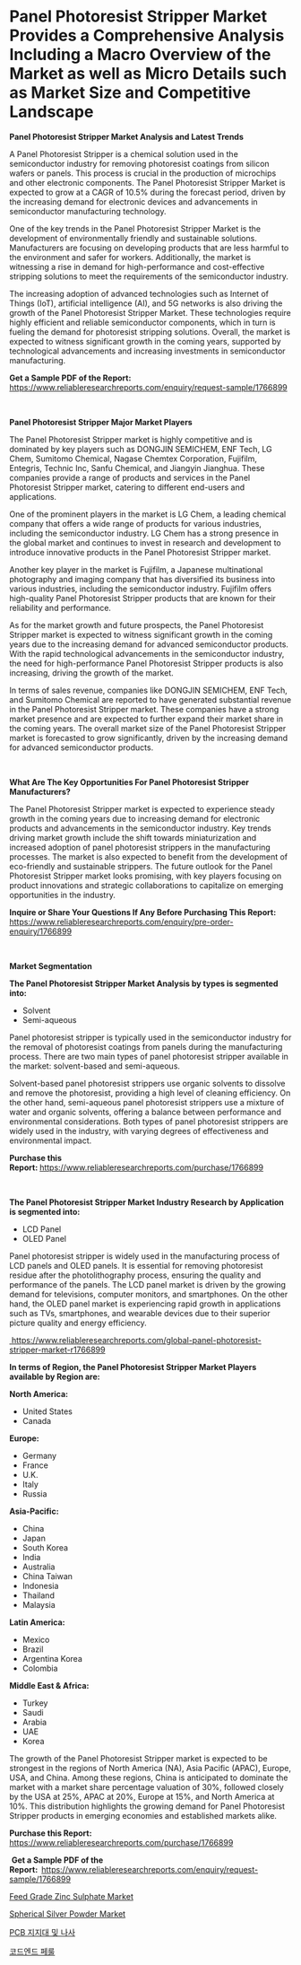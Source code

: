<p><h1>Panel Photoresist Stripper Market Provides a Comprehensive Analysis Including a Macro Overview of the Market as well as Micro Details such as Market Size and Competitive Landscape</h1></p><p><strong>Panel Photoresist Stripper Market Analysis and Latest Trends</strong></p>
<p><p>A Panel Photoresist Stripper is a chemical solution used in the semiconductor industry for removing photoresist coatings from silicon wafers or panels. This process is crucial in the production of microchips and other electronic components. The Panel Photoresist Stripper Market is expected to grow at a CAGR of 10.5% during the forecast period, driven by the increasing demand for electronic devices and advancements in semiconductor manufacturing technology.</p><p>One of the key trends in the Panel Photoresist Stripper Market is the development of environmentally friendly and sustainable solutions. Manufacturers are focusing on developing products that are less harmful to the environment and safer for workers. Additionally, the market is witnessing a rise in demand for high-performance and cost-effective stripping solutions to meet the requirements of the semiconductor industry.</p><p>The increasing adoption of advanced technologies such as Internet of Things (IoT), artificial intelligence (AI), and 5G networks is also driving the growth of the Panel Photoresist Stripper Market. These technologies require highly efficient and reliable semiconductor components, which in turn is fueling the demand for photoresist stripping solutions. Overall, the market is expected to witness significant growth in the coming years, supported by technological advancements and increasing investments in semiconductor manufacturing.</p></p>
<p><strong>Get a Sample PDF of the Report:&nbsp;</strong> <a href="https://www.reliableresearchreports.com/enquiry/request-sample/1766899">https://www.reliableresearchreports.com/enquiry/request-sample/1766899</a></p>
<p>&nbsp;</p>
<p><strong>Panel Photoresist Stripper Major Market Players</strong></p>
<p><p>The Panel Photoresist Stripper market is highly competitive and is dominated by key players such as DONGJIN SEMICHEM, ENF Tech, LG Chem, Sumitomo Chemical, Nagase Chemtex Corporation, Fujifilm, Entegris, Technic Inc, Sanfu Chemical, and Jiangyin Jianghua. These companies provide a range of products and services in the Panel Photoresist Stripper market, catering to different end-users and applications.</p><p>One of the prominent players in the market is LG Chem, a leading chemical company that offers a wide range of products for various industries, including the semiconductor industry. LG Chem has a strong presence in the global market and continues to invest in research and development to introduce innovative products in the Panel Photoresist Stripper market.</p><p>Another key player in the market is Fujifilm, a Japanese multinational photography and imaging company that has diversified its business into various industries, including the semiconductor industry. Fujifilm offers high-quality Panel Photoresist Stripper products that are known for their reliability and performance.</p><p>As for the market growth and future prospects, the Panel Photoresist Stripper market is expected to witness significant growth in the coming years due to the increasing demand for advanced semiconductor products. With the rapid technological advancements in the semiconductor industry, the need for high-performance Panel Photoresist Stripper products is also increasing, driving the growth of the market.</p><p>In terms of sales revenue, companies like DONGJIN SEMICHEM, ENF Tech, and Sumitomo Chemical are reported to have generated substantial revenue in the Panel Photoresist Stripper market. These companies have a strong market presence and are expected to further expand their market share in the coming years. The overall market size of the Panel Photoresist Stripper market is forecasted to grow significantly, driven by the increasing demand for advanced semiconductor products.</p></p>
<p>&nbsp;</p>
<p><strong>What Are The Key Opportunities For Panel Photoresist Stripper Manufacturers?</strong></p>
<p><p>The Panel Photoresist Stripper market is expected to experience steady growth in the coming years due to increasing demand for electronic products and advancements in the semiconductor industry. Key trends driving market growth include the shift towards miniaturization and increased adoption of panel photoresist strippers in the manufacturing processes. The market is also expected to benefit from the development of eco-friendly and sustainable strippers. The future outlook for the Panel Photoresist Stripper market looks promising, with key players focusing on product innovations and strategic collaborations to capitalize on emerging opportunities in the industry.</p></p>
<p><strong>Inquire or Share Your Questions If Any Before Purchasing This Report:</strong> <a href="https://www.reliableresearchreports.com/enquiry/pre-order-enquiry/1766899">https://www.reliableresearchreports.com/enquiry/pre-order-enquiry/1766899</a></p>
<p>&nbsp;</p>
<p><strong>Market Segmentation</strong></p>
<p><strong>The Panel Photoresist Stripper Market Analysis by types is segmented into:</strong></p>
<p><ul><li>Solvent</li><li>Semi-aqueous</li></ul></p>
<p><p>Panel photoresist stripper is typically used in the semiconductor industry for the removal of photoresist coatings from panels during the manufacturing process. There are two main types of panel photoresist stripper available in the market: solvent-based and semi-aqueous. </p><p>Solvent-based panel photoresist strippers use organic solvents to dissolve and remove the photoresist, providing a high level of cleaning efficiency. On the other hand, semi-aqueous panel photoresist strippers use a mixture of water and organic solvents, offering a balance between performance and environmental considerations. Both types of panel photoresist strippers are widely used in the industry, with varying degrees of effectiveness and environmental impact.</p></p>
<p><strong>Purchase this Report:&nbsp;</strong><a href="https://www.reliableresearchreports.com/purchase/1766899">https://www.reliableresearchreports.com/purchase/1766899</a></p>
<p>&nbsp;</p>
<p><strong>The Panel Photoresist Stripper Market Industry Research by Application is segmented into:</strong></p>
<p><ul><li>LCD Panel</li><li>OLED Panel</li></ul></p>
<p><p>Panel photoresist stripper is widely used in the manufacturing process of LCD panels and OLED panels. It is essential for removing photoresist residue after the photolithography process, ensuring the quality and performance of the panels. The LCD panel market is driven by the growing demand for televisions, computer monitors, and smartphones. On the other hand, the OLED panel market is experiencing rapid growth in applications such as TVs, smartphones, and wearable devices due to their superior picture quality and energy efficiency.</p></p>
<p><a href="https://www.reliableresearchreports.com/global-panel-photoresist-stripper-market-r1766899">&nbsp;https://www.reliableresearchreports.com/global-panel-photoresist-stripper-market-r1766899</a></p>
<p><strong>In terms of Region, the Panel Photoresist Stripper Market Players available by Region are:</strong></p>
<p>
    <p> <strong> North America: </strong>
        <ul>
            <li>United States</li>
            <li>Canada</li>
        </ul>
        </p> 
    <p> <strong> Europe: </strong>
        <ul>
            <li>Germany</li>
            <li>France</li>
            <li>U.K.</li>
            <li>Italy</li>
            <li>Russia</li>
        </ul>
        </p> 
    <p> <strong> Asia-Pacific: </strong>
        <ul>
            <li>China</li>
            <li>Japan</li>
            <li>South Korea</li>
            <li>India</li>
            <li>Australia</li>
            <li>China Taiwan</li>
            <li>Indonesia</li>
            <li>Thailand</li>
            <li>Malaysia</li>
        </ul>
        </p> 
    <p> <strong> Latin America: </strong>
        <ul>
            <li>Mexico</li>
            <li>Brazil</li>
            <li>Argentina Korea</li>
            <li>Colombia</li>
        </ul>
        </p> 
    <p> <strong> Middle East & Africa: </strong>
        <ul>
            <li>Turkey</li>
            <li>Saudi</li>
            <li>Arabia</li>
            <li>UAE</li>
            <li>Korea</li>
        </ul>
    </p>
    </p>
<p><p>The growth of the Panel Photoresist Stripper market is expected to be strongest in the regions of North America (NA), Asia Pacific (APAC), Europe, USA, and China. Among these regions, China is anticipated to dominate the market with a market share percentage valuation of 30%, followed closely by the USA at 25%, APAC at 20%, Europe at 15%, and North America at 10%. This distribution highlights the growing demand for Panel Photoresist Stripper products in emerging economies and established markets alike.</p></p>
<p><strong>Purchase this Report: </strong><a href="https://www.reliableresearchreports.com/purchase/1766899">https://www.reliableresearchreports.com/purchase/1766899</a></p>
<p>&nbsp;<strong>Get a Sample PDF of the Report:&nbsp;&nbsp;</strong><a href="https://www.reliableresearchreports.com/enquiry/request-sample/1766899">https://www.reliableresearchreports.com/enquiry/request-sample/1766899</a></p>
<p><strong></strong></p>
<p><p><a href="https://github.com/Chiragrp22/Market-Research-Report-List-5/blob/main/feed-grade-zinc-sulphate-market.md">Feed Grade Zinc Sulphate Market</a></p><p><a href="https://github.com/nandosuryapratama/Market-Research-Report-List-1/blob/main/spherical-silver-powder-market.md">Spherical Silver Powder Market</a></p><p><a href="https://github.com/rrmadityapu/Market-Research-Report-List-1/blob/main/9010558142914.md">PCB 지지대 및 나사</a></p><p><a href="https://github.com/njolsky1/Market-Research-Report-List-1/blob/main/1606276142915.md">코드엔드 페룰</a></p></p>